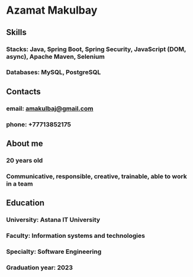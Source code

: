 # Azamat Makulbay

## Skills
### Stacks: Java, Spring Boot, Spring Security, JavaScript (DOM, async), Apache Maven, Selenium
### Databases: MySQL, PostgreSQL

## Contacts
### email: amakulbaj@gmail.com
### phone: +77713852175

## About me
### 20 years old
### Communicative, responsible, creative, trainable, able to work in a team

## Education
### University: Astana IT University
### Faculty: Information systems and technologies
### Specialty: Software Engineering
### Graduation year: 2023
